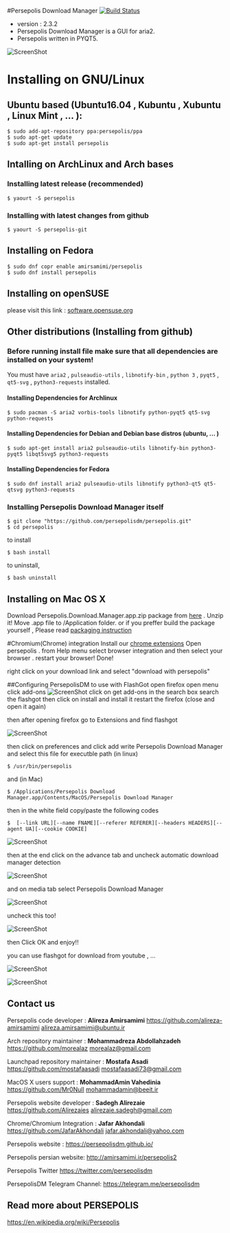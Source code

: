 #Persepolis Download Manager [![Build Status](https://travis-ci.org/persepolisdm/persepolis.svg?branch=master)](https://travis-ci.org/persepolisdm/persepolis)

+ version : 2.3.2
+ Persepolis Download Manager is a GUI for aria2.
+ Persepolis written in PYQT5.


![ScreenShot](http://s1.picofile.com/file/8264685926/persepolis.jpg)



# Installing on GNU/Linux
## Ubuntu based (Ubuntu16.04 , Kubuntu , Xubuntu , Linux Mint , ... ):

	$ sudo add-apt-repository ppa:persepolis/ppa
	$ sudo apt-get update
	$ sudo apt-get install persepolis


## Intalling on ArchLinux and Arch bases
### Installing latest release (recommended)

    $ yaourt -S persepolis

### Installing with latest changes from github

	$ yaourt -S persepolis-git
	
## Installing on Fedora

	$ sudo dnf copr enable amirsamimi/persepolis
	$ sudo dnf install persepolis

## Installing on openSUSE

please visit this link : [software.opensuse.org](https://software.opensuse.org/download.html?project=home%3Ahayyan71&package=persepolis)




## Other distributions (Installing from github)
### Before running install file make sure that all dependencies are installed on your system!
You must have `aria2` , `pulseaudio-utils` , `libnotify-bin` , `python 3` , `pyqt5` , `qt5-svg` , `python3-requests` installed.

#### Installing Dependencies for Archlinux

    $ sudo pacman -S aria2 vorbis-tools libnotify python-pyqt5 qt5-svg python-requests

#### Installing Dependencies for Debian and Debian base distros (ubuntu, ... )

    $ sudo apt-get install aria2 pulseaudio-utils libnotify-bin python3-pyqt5 libqt5svg5 python3-requests

#### Installing Dependencies for Fedora

    $ sudo dnf install aria2 pulseaudio-utils libnotify python3-qt5 qt5-qtsvg python3-requests



### Installing Persepolis Download Manager itself

    $ git clone "https://github.com/persepolisdm/persepolis.git" 
    $ cd persepolis

to install

    $ bash install 

to uninstall,

    $ bash uninstall


## Installing on Mac OS X
Download Persepolis.Download.Manager.app.zip package from [here](https://github.com/persepolisdm/persepolis/releases/tag/2.3) . 
Unzip it! Move .app file to /Application folder.
or if you preffer build the package yourself , Please read [packaging instruction](https://github.com/persepolisdm/mac-package-build) 


#Chromium(Chrome) integration
Install our [chrome extensions](https://chrome.google.com/webstore/detail/persepolis-download-manag/legimlagjjoghkoedakdjhocbeomojao?hl=en)
Open persepolis . from Help menu select browser integration and then select your browser . restart your browser!
Done!

right click on your download link and select "download with persepolis"


##Configuring PersepolisDM to use with FlashGot
open firefox
open menu
click add-ons
![ScreenShot](http://s9.picofile.com/file/8269073968/addons.jpg)
click on get add-ons
in the search box search the flashgot
then click on install and install it
restart the firefox (close and open it again)

then after opening firefox go to Extensions and find flashgot

![ScreenShot](http://s9.picofile.com/file/8269074242/prefrences.jpg)

then click on preferences and click add
write Persepolis Download Manager and select this file for executble path (in linux)

	$ /usr/bin/persepolis

and (in Mac)

    $ /Applications/Persepolis Download Manager.app/Contents/MacOS/Persepolis Download Manager 

then in the white field copy/paste the following codes

	$  [--link URL][--name FNAME][--referer REFERER][--headers HEADERS][--agent UA][--cookie COOKIE]

![ScreenShot](http://s1.picofile.com/file/8264685818/flashgot1.png)

then at the end click on the advance tab and uncheck automatic download manager detection

![ScreenShot](http://s9.picofile.com/file/8269073134/flashgot4.jpg)

and on media tab select Persepolis Download Manager

![ScreenShot](http://s9.picofile.com/file/8269073384/flashgot3.jpg)

uncheck this too!

![ScreenShot](http://s8.picofile.com/file/8269073684/flashgot2.jpg)

then Click OK and enjoy!!

you can use flashgot for download from youtube , ...

![ScreenShot](http://s9.picofile.com/file/8269074434/mediafire_download.jpg)

![ScreenShot](http://s8.picofile.com/file/8269074500/youtube_download.jpg)



## Contact us
Persepolis code developer : **Alireza Amirsamimi**
https://github.com/alireza-amirsamimi
alireza.amirsamimi@ubuntu.ir

Arch repository maintainer : **Mohammadreza Abdollahzadeh**
https://github.com/morealaz
morealaz@gmail.com

Launchpad repository maintainer : **Mostafa Asadi**
https://github.com/mostafaasadi
mostafaasadi73@gmail.com

MacOS X users support : **MohammadAmin Vahedinia**
https://github.com/Mr0Null
mohammadamin@beeit.ir


Persepolis website developer : **Sadegh Alirezaie**
https://github.com/Alirezaies
alirezaie.sadegh@gmail.com

Chrome/Chromium Integration : **Jafar Akhondali**
https://github.com/JafarAkhondali
jafar.akhondali@yahoo.com

Persepolis website :
https://persepolisdm.github.io/

Persepolis persian website:
http://amirsamimi.ir/persepolis2

Persepolis Twitter
https://twitter.com/persepolisdm

PersepolisDM Telegram Channel:
https://telegram.me/persepolisdm

## Read more about PERSEPOLIS
https://en.wikipedia.org/wiki/Persepolis

